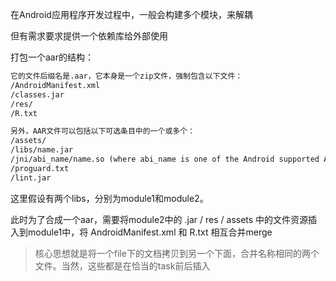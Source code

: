 在Android应用程序开发过程中，一般会构建多个模块，来解耦

但有需求要求提供一个依赖库给外部使用



打包一个aar的结构：

```XML
它的文件后缀名是.aar，它本身是一个zip文件，强制包含以下文件：
/AndroidManifest.xml
/classes.jar
/res/
/R.txt

另外，AAR文件可以包括以下可选条目中的一个或多个：
/assets/
/libs/name.jar
/jni/abi_name/name.so (where abi_name is one of the Android supported ABIs)
/proguard.txt
/lint.jar
```

这里假设有两个libs，分别为module1和module2。

此时为了合成一个aar，需要将module2中的 .jar / res / assets 中的文件资源插入到module1中，将 AndroidManifest.xml 和 R.txt 相互合并merge

> 核心思想就是将一个file下的文档拷贝到另一个下面，合并名称相同的两个文件。当然，这些都是在恰当的task前后插入